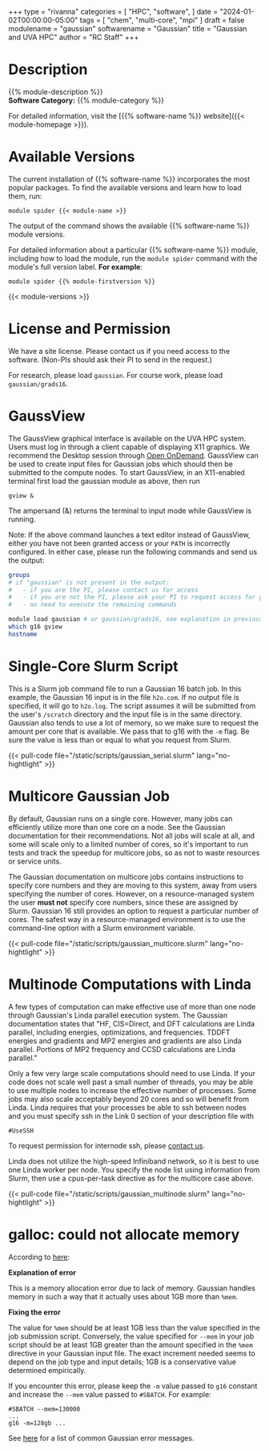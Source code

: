 +++
type = "rivanna"
categories = [
  "HPC",
  "software",
]
date = "2024-01-02T00:00:00-05:00"
tags = [
  "chem",
  "multi-core",
  "mpi"
]
draft = false
modulename = "gaussian"
softwarename = "Gaussian"
title = "Gaussian and UVA HPC"
author = "RC Staff"
+++

# Description
{{% module-description %}}
<br>
**Software Category:** {{% module-category %}}

For detailed information, visit the [{{% software-name %}} website]({{< module-homepage >}}).

# Available Versions
The current installation of {{% software-name %}} incorporates the most popular packages. To find the available versions and learn how to load them, run:

```
module spider {{< module-name >}}
```

The output of the command shows the available {{% software-name %}} module versions.

For detailed information about a particular {{% software-name %}} module, including how to load the module, run the `module spider` command with the module's full version label. __For example__:
```
module spider {{% module-firstversion %}}
```

{{< module-versions >}}

# License and Permission
We have a site license. Please contact us if you need access to the software. (Non-PIs should ask their PI to send in the request.)

For research, please load `gaussian`. For course work, please load `gaussian/grads16`.

# GaussView
The GaussView graphical interface is available on the UVA HPC system.  Users must log in through a client capable of displaying X11 graphics.  We recommend the Desktop session through [Open OnDemand](/userinfo/hpc/ood).  GaussView can be used to create input files for Gaussian jobs which should then be submitted to the compute nodes.  To start GaussView, in an X11-enabled terminal first load the gaussian module as above, then run
```
gview &
```
The ampersand (&) returns the terminal to input mode while GaussView is running. 

Note: If the above command launches a text editor instead of GaussView, either you have not been granted access or your `PATH` is incorrectly configured. In either case, please run the following commands and send us the output:

```bash
groups
# if "gaussian" is not present in the output:
#   - if you are the PI, please contact us for access
#   - if you are not the PI, please ask your PI to request access for you
#   - no need to execute the remaining commands

module load gaussian # or gaussian/grads16, see explanation in previous section
which g16 gview
hostname
```

# Single-Core Slurm Script
This is a Slurm job command file to run a Gaussian 16 batch job. In this example, the Gaussian 16 input is in the file `h2o.com`.  If no output file is specified, it will go to `h2o.log`.  The script assumes it will be submitted from the user's `/scratch` directory and the input file is in the same directory.  Gaussian also tends to use a lot of memory, so we make sure to request the amount per core that is available.  We pass that to g16 with the `-m` flag.  Be sure the value is less than or equal to what you request from Slurm.

{{< pull-code file="/static/scripts/gaussian_serial.slurm" lang="no-hightlight" >}}

# Multicore Gaussian Job
By default, Gaussian runs on a single core.  However, many jobs can efficiently utilize more than one core on a node.  See the Gaussian documentation for their recommendations.  Not all jobs will scale at all, and some will scale only to a limited number of cores, so it's important to run tests and track the speedup for multicore jobs, so as not to waste resources or service units.

The Gaussian documentation on multicore jobs contains instructions to specify core numbers and they are moving to this system, away from users specifying the number of cores.  However, on a resource-managed system the user **must not** specify core numbers, since these are assigned by Slurm.  Gaussian 16 still provides an option to request a particular number of cores.  The safest way in a resource-managed environment is to use the command-line option with a Slurm environment variable.

{{< pull-code file="/static/scripts/gaussian_multicore.slurm" lang="no-hightlight" >}}

# Multinode Computations with Linda
A few types of computation can make effective use of more than one node through Gaussian's Linda parallel execution system.  The Gaussian documentation states that "HF, CIS=Direct, and DFT calculations are Linda parallel, including energies, optimizations, and frequencies. TDDFT energies and gradients and MP2 energies and gradients are also Linda parallel. Portions of MP2 frequency and CCSD calculations are Linda parallel."

Only a few very large scale computations should need to use Linda.  If your code does not scale well past a small number of threads, you may be able to use multiple nodes to increase the effective number of processes.  Some jobs may also scale acceptably beyond 20 cores and so will benefit from Linda.  Linda requires that your processes be able to ssh between nodes and you must specify ssh in the Link 0 section of your description file with

```
#UseSSH
```
To request permission for internode ssh, please [contact us](/support).

Linda does not utilize the high-speed Infiniband network, so it is best to use one Linda worker per node.  You specify the node list using information from Slurm, then use a cpus-per-task directive as for the multicore case above.

{{< pull-code file="/static/scripts/gaussian_multinode.slurm" lang="no-hightlight" >}}

# galloc: could not allocate memory
According to [here](https://docs.computecanada.ca/wiki/Gaussian_error_messages#galloc:_could_not_allocate_memory):

**Explanation of error**

This is a memory allocation error due to lack of memory. Gaussian handles memory in such a way that it actually uses about 1GB more than `%mem`.

**Fixing the error**

The value for `%mem` should be at least 1GB less than the value specified in the job submission script. Conversely, the value specified for `--mem` in your job script should be at least 1GB greater than the amount specified in the `%mem` directive in your Gaussian input file. The exact increment needed seems to depend on the job type and input details; 1GB is a conservative value determined empirically.

If you encounter this error, please keep the `-m` value passed to `g16` constant and increase the `--mem` value passed to `#SBATCH`. For example:
```
#SBATCH --mem=130000
...
g16 -m=128gb ...
```

See [here](https://docs.computecanada.ca/wiki/Gaussian_error_messages) for a list of common Gaussian error messages.

